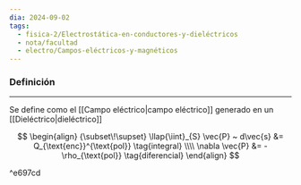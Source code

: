 ```yaml
---
dia: 2024-09-02
tags:
  - fisica-2/Electrostática-en-conductores-y-dieléctricos
  - nota/facultad
  - electro/Campos-eléctricos-y-magnéticos
---
```

### Definición
---
Se define como el [[Campo eléctrico|campo eléctrico]] generado en un [[Dieléctrico|dieléctrico]]

$$ \begin{align} 
    {\subset\!\supset} \llap{\iint}_{S} \vec{P} ~ d\vec{s} &= Q_{\text{enc}}^{\text{pol}} \tag{integral} \\\\
    \nabla \vec{P} &= -\rho_{\text{pol}} \tag{diferencial}
\end{align} $$ 

^e697cd